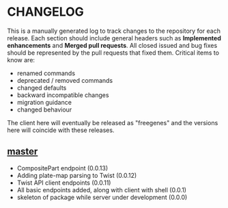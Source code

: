 # CHANGELOG

This is a manually generated log to track changes to the repository for each release. 
Each section should include general headers such as **Implemented enhancements** 
and **Merged pull requests**. All closed issued and bug fixes should be 
represented by the pull requests that fixed them.
Critical items to know are:

 - renamed commands
 - deprecated / removed commands
 - changed defaults
 - backward incompatible changes
 - migration guidance
 - changed behaviour 

The client here will eventually be released as "freegenes" 
and the versions here will coincide with these releases.

## [master](https://github.com/vsoch/freegenes-python/tree/master)
 - CompositePart endpoint (0.0.13)
 - Adding plate-map parsing to Twist (0.0.12)
 - Twist API client endpoints (0.0.11)
 - All basic endpoints added, along with client with shell (0.0.1)
 - skeleton of package while server under development (0.0.0)
